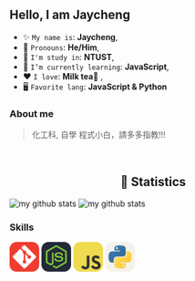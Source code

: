 ## Hello, I am Jaycheng

* ✨ `My name is`: **Jaycheng**,
* 🪪 `Pronouns`: **He/Him**,
* 🏫 `I'm study in`: **NTUST**,
* 🌱 `I’m currently learning`: **JavaScript**,
* ❤️ `I love`: **Milk tea🧋**  ,
* 🖥️ `Favorite lang`: **JavaScript & Python**

### About me
>化工科, 自學 程式小白，請多多指教!!!

<br>
<h2 align="center">🍵 Statistics</h2>

<div>
<img src="https://github-readme-stats.vercel.app/api/top-langs/?username=FUBUKINGFOX&layout=compact&hide=jupyter%20notebook&theme=dark" alt="my github stats" height="170">
<img src="https://github-readme-stats.vercel.app/api?username=FUBUKINGFOX&theme=dark" alt="my github stats" height="170"/>
</div>

### Skills

<div>
<img src="./icon/git.png" alt="git" title="Git Version Control" width="52" />
<img src="./icon/nodejs.png" alt="nodejs" title="NodeJS" width="52" />
<img src="./icon/javascript.png" alt="javascript" title="Javascript" width="52" />
<img src="./icon/python.png" alt="python" title="Python" width="52" />
</div>
